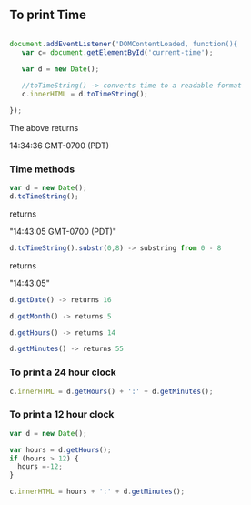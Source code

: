 ## To print Time
```javascript

document.addEventListener('DOMContentLoaded, function(){
   var c= document.getElementById('current-time');

   var d = new Date();
   
   //toTimeString() -> converts time to a readable format 
   c.innerHTML = d.toTimeString();

});
```

The above returns

14:34:36 GMT-0700 (PDT)

### Time methods

```javascript
var d = new Date();
d.toTimeString();
```

returns

"14:43:05 GMT-0700 (PDT)"

```javascript
d.toTimeString().substr(0,8) -> substring from 0 - 8 
```
returns

"14:43:05"

```javascript
d.getDate() -> returns 16

d.getMonth() -> returns 5

d.getHours() -> returns 14

d.getMinutes() -> returns 55
```

### To print a 24 hour clock

```javascript
c.innerHTML = d.getHours() + ':' + d.getMinutes();
```

### To print a 12 hour clock

```javascript
var d = new Date();

var hours = d.getHours();
if (hours > 12) {
  hours =-12;
}

c.innerHTML = hours + ':' + d.getMinutes();
```

